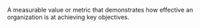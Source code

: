 A measurable value or metric that demonstrates how effective an organization is at achieving key objectives.